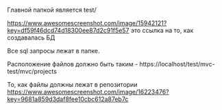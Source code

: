 Главной папкой является test/

https://www.awesomescreenshot.com/image/15942121?key=df59f46dcd74d18300ee87d2c91f5e57 это ссылка на то, как создавалась БД

Все sql запросы лежат в папке.

Расположение файлов должно быть таким  - https://localhost/test/mvc-test/mvc/projects

То, как файлы должны лежат в репозитории https://www.awesomescreenshot.com/image/16223476?key=9681a859d3daf8fee10cbc612a87eb7c
